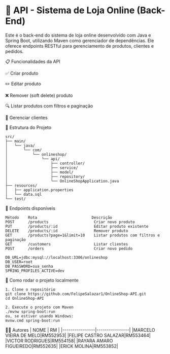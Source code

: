 # 🧠 API - Sistema de Loja Online (Back-End)

Este é o back-end do sistema de loja online desenvolvido com Java e Spring Boot, utilizando Maven como gerenciador de dependências. Ele oferece endpoints RESTful para gerenciamento de produtos, clientes e pedidos.

📋 Funcionalidades da API

✅ Criar produto

✏️ Editar produto

❌ Remover (soft delete) produto

🔍 Listar produtos com filtros e paginação

📌 Gerenciar clientes

📁 Estrutura do Projeto
```
src/
├── main/
│   └── java/
│       └── com/
│           └── onlineshop/
│               └── api/
│                   ├── controller/
│                   ├── service/
│                   ├── model/
│                   ├── repository/
│                   └── OnlineShopApplication.java
├── resources/
│   ├── application.properties
│   └── data.sql
└── test/
```
🧪 Endpoints disponíveis
```
Método    Rota                        Descrição
POST      /products                    Criar novo produto
PUT       /products/:id                Editar produto existente
DELETE    /products/:id                Remover produto
GET       /products?page=1&limit=10    Listar produtos com filtros e paginação
GET       /customers                   Listar clientes
POST      /orders                      Criar novo pedido
```
```
DB_URL=jdbc:mysql://localhost:3306/onlineshop
DB_USER=root
DB_PASSWORD=sua_senha
SPRING_PROFILES_ACTIVE=dev
```
🚀 Como rodar o projeto localmente
```
1. Clone o repositório
git clone https://github.com/FelipeSalazar1/OnlineShop-API.git
cd OnlineShop-API

2. Execute o projeto com Maven
./mvnw spring-boot:run
ou, se estiver usando Windows:
mvnw.cmd spring-boot:run
```
🙋‍♂️ Autores
| NOME              | RM |
|----------------|----------------|
|MARCELO VIEIRA DE MELO|RM552953|
|FELIPE CASTRO SALAZAR|RM553464|
|VICTOR RODRIGUES|RM554158|
|RAYARA AMARO FIGUEIREDO|RM552635|
|ERICK MOLINA|RM553852|
